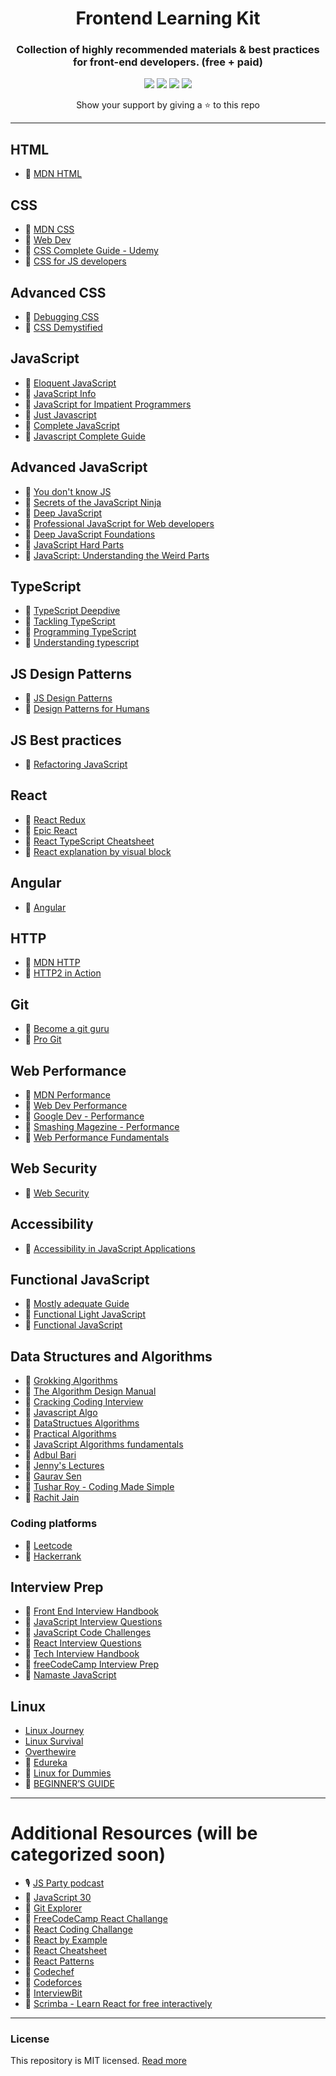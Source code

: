 <h1 align="center">Frontend Learning Kit</h1>

<h3 align="center">Collection of highly recommended materials & best practices for front-end developers. (free + paid)</h3>

<div align="center">
    <p>
	    <a name="stars"><img src="https://img.shields.io/github/stars/sadanandpai/frontend-learning-kit?style=for-the-badge"></a>
	    <a name="forks"><img src="https://img.shields.io/github/forks/sadanandpai/frontend-learning-kit?logoColor=green&style=for-the-badge"></a>
	    <a name="contributions"><img src="https://img.shields.io/github/contributors/sadanandpai/frontend-learning-kit?logoColor=green&style=for-the-badge"></a>
	    <a name="license"><img src="https://img.shields.io/github/license/sadanandpai/frontend-learning-kit?style=for-the-badge"></a>
    </p>
    Show your support by giving a ⭐ to this repo
</div>

---

## HTML

- 📗 [MDN HTML](https://developer.mozilla.org/en-US/docs/Web/HTML)

## CSS

- 📗 [MDN CSS](https://developer.mozilla.org/en-US/docs/Web/CSS)
- 📗 [Web Dev](https://web.dev/learn/css/)
- 🎥 [CSS Complete Guide - Udemy](https://www.udemy.com/course/css-the-complete-guide-incl-flexbox-grid-sass/)
- 📘 [CSS for JS developers](https://css-for-js.dev/)

## Advanced CSS

- 📘 [Debugging CSS](https://debuggingcss.com/)
- 🎥 [CSS Demystified](https://cssdemystified.com/)

## JavaScript

- 📗 [Eloquent JavaScript](https://eloquentjavascript.net/)
- 📗 [JavaScript Info](https://javascript.info/)
- 📘 [JavaScript for Impatient Programmers](https://exploringjs.com/impatient-js/toc.html)
- 📘 [Just Javascript](https://justjavascript.com/)
- 🎥 [Complete JavaScript](https://www.udemy.com/course/the-complete-javascript-course/)
- 🎥 [Javascript Complete Guide](https://www.udemy.com/course/javascript-the-complete-guide-2020-beginner-advanced/)

## Advanced JavaScript

- 📗 [You don't know JS](https://github.com/getify/You-Dont-Know-JS)
- 📗 [Secrets of the JavaScript Ninja](https://www.manning.com/books/secrets-of-the-javascript-ninja-second-edition)
- 📘 [Deep JavaScript](https://exploringjs.com/deep-js/toc.html)
- 📘 [Professional JavaScript for Web developers](https://www.oreilly.com/library/view/professional-javascript-for/9781119366447/)
- 🎥 [Deep JavaScript Foundations](https://frontendmasters.com/courses/deep-javascript-v3/)
- 🎥 [JavaScript Hard Parts](https://frontendmasters.com/courses/javascript-hard-parts-v2/)
- 🎥 [JavaScript: Understanding the Weird Parts](https://www.udemy.com/course/understand-javascript/)

## TypeScript

- 📗 [TypeScript Deepdive](https://basarat.gitbook.io/typescript/)
- 📗 [Tackling TypeScript](https://exploringjs.com/tackling-ts/index.html)
- 📘 [Programming TypeScript](https://www.oreilly.com/library/view/programming-typescript/9781492037644/)
- 🎥 [Understanding typescript](https://www.udemy.com/course/understanding-typescript/)

## JS Design Patterns

- 📗 [JS Design Patterns](https://addyosmani.com/resources/essentialjsdesignpatterns/book/)
- 📁 [Design Patterns for Humans](https://github.com/kamranahmedse/design-patterns-for-humans)

## JS Best practices

- 📘 [Refactoring JavaScript](https://refactoringjs.com/files/refactoring-javascript.pdf)

## React

- 🎥 [React Redux](https://www.udemy.com/course/react-redux/)
- 🎥 [Epic React](https://epicreact.dev/)
- 📁 [React TypeScript Cheatsheet](https://github.com/typescript-cheatsheets/react)
- 📁 [React explanation by visual block](https://github.com/Bogdan-Lyashenko/Under-the-hood-ReactJS)

## Angular

- 🎥 [Angular](https://www.udemy.com/course/the-complete-guide-to-angular-2/)

## HTTP

- 📗 [MDN HTTP](https://developer.mozilla.org/en-US/docs/Web/HTTP)
- 📘 [HTTP2 in Action](https://livebook.manning.com/book/http2-in-action/about-this-book/)

## Git

- 📗 [Become a git guru](https://www.atlassian.com/git/tutorials)
- 📗 [Pro Git](https://git-scm.com/book/en/v2)

## Web Performance

- 📗 [MDN Performance](https://developer.mozilla.org/en-US/docs/Learn/Performance)
- 📗 [Web Dev Performance](https://web.dev/learn/#performance)
- 📗 [Google Dev - Performance](https://developers.google.com/web/fundamentals/performance/get-started)
- 📗 [Smashing Magezine - Performance](https://www.smashingmagazine.com/guides/performance/)
- 🎥 [Web Performance Fundamentals](https://frontendmasters.com/courses/web-perf/)

## Web Security

- 🎥 [Web Security](https://frontendmasters.com/courses/web-security/)

## Accessibility

- 🎥 [Accessibility in JavaScript Applications](https://frontendmasters.com/courses/javascript-accessibility/)

## Functional JavaScript

- 📗 [Mostly adequate Guide](https://mostly-adequate.gitbook.io/mostly-adequate-guide/)
- 📗 [Functional Light JavaScript](https://aguru.gitbooks.io/functional-light-javascript/content/)
- 🎥 [Functional JavaScript](https://frontendmasters.com/courses/functional-javascript-v3/)

## Data Structures and Algorithms

- 📘 [Grokking Algorithms](https://www.manning.com/books/grokking-algorithms)
- 📘 [The Algorithm Design Manual](https://www.amazon.com/gp/product/3030542556/)
- 📘 [Cracking Coding Interview](https://www.amazon.com/Cracking-Coding-Interview-Programming-Questions/dp/0984782850)
- 📁 [Javascript Algo](https://github.com/trekhleb/javascript-algorithms)
- 🎥 [DataStructues Algorithms](https://frontendmasters.com/courses/data-structures-algorithms/)
- 🎥 [Practical Algorithms](https://frontendmasters.com/courses/practical-algorithms/)
- 🎥 [JavaScript Algorithms fundamentals](https://pro.academind.com/p/javascript-algorithms-the-fundamentals)
- 🎥 [Adbul Bari](https://www.youtube.com/watch?v=0IAPZzGSbME&list=PLDN4rrl48XKpZkf03iYFl-O29szjTrs_O)
- 🎥 [Jenny's Lectures](https://www.youtube.com/watch?v=AT14lCXuMKI&list=PLdo5W4Nhv31bbKJzrsKfMpo_grxuLl8LU)
- 🎥 [Gaurav Sen](https://www.youtube.com/channel/UCRPMAqdtSgd0Ipeef7iFsKw)
- 🎥 [Tushar Roy - Coding Made Simple](https://www.youtube.com/channel/UCZLJf_R2sWyUtXSKiKlyvAw)
- 🎥 [Rachit Jain](https://www.youtube.com/channel/UC9fDC_eBh9e_bogw87DbGKQ)

### Coding platforms

- 🚉 [Leetcode](https://leetcode.com/)
- 🚉 [Hackerrank](https://www.hackerrank.com/)

## Interview Prep

- 📁 [Front End Interview Handbook](https://github.com/yangshun/front-end-interview-handbook)
- 📁 [JavaScript Interview Questions](https://github.com/sudheerj/javascript-interview-questions)
- 📁 [JavaScript Code Challenges](https://github.com/sadanandpai/javascript-code-challenges)
- 📁 [React Interview Questions](https://github.com/sudheerj/reactjs-interview-questions)
- 📁 [Tech Interview Handbook](https://github.com/yangshun/tech-interview-handbook)
- 📁 [freeCodeCamp Interview Prep](https://github.com/freeCodeCamp/freeCodeCamp/tree/main/curriculum/challenges/english/10-coding-interview-prep)
- 🎥 [Namaste JavaScript](https://www.youtube.com/watch?v=pN6jk0uUrD8&list=PLlasXeu85E9cQ32gLCvAvr9vNaUccPVNP)

## Linux

- [Linux Journey](https://linuxjourney.com/)
- [Linux Survival](https://linuxsurvival.com/)
- [Overthewire](https://overthewire.org/wargames/)
- 🎥 [Edureka](https://www.youtube.com/watch?v=Wgi-OfbP2Gw)
- 📗 [Linux for Dummies](https://www.pdfdrive.com/linux-all-in-one-desk-reference-for-dummies-for-index-of-e10698054.html)
- 📗 [BEGINNER’S GUIDE](https://www.tecmint.com/free-online-linux-learning-guide-for-beginners/)

---

# Additional Resources (will be categorized soon)

- 🎙 [JS Party podcast](https://jsparty.fm/)
- 📗 [JavaScript 30](https://javascript30.com/)
- 📗 [Git Explorer](https://gitexplorer.com/)
- 📗 [FreeCodeCamp React Challange](https://www.freecodecamp.org/learn/front-end-development-libraries/react/)
- 📗 [React Coding Challange](https://github.com/alexgurr/react-coding-challenges/)
- 📗 [React by Example](https://reactbyexample.github.io/)
- 📗 [React Cheatsheet](https://devhints.io/react)
- 📗 [React Patterns](https://reactpatterns.com/)
- 🚉 [Codechef](https://www.codechef.com/)
- 🚉 [Codeforces](https://codeforces.com/)
- 🚉 [InterviewBit](https://www.interviewbit.com/coding-interview-questions/)
- 🎥 [Scrimba - Learn React for free interactively](https://scrimba.com/learn/learnreact)

---

### License

This repository is MIT licensed. [Read more](./LICENSE)
